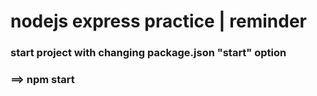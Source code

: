 # nodejs express practice | reminder

### start project with changing package.json "start" option

### ==> npm start
